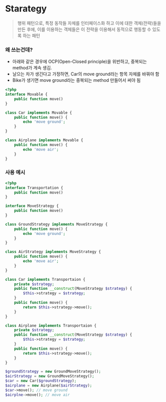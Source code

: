 # Starategy

> 행위 패턴으로, 특정 동작들 자체를 인터페이스화 하고 이에 대한 객체(전략)들을 만든 후에, 이를 이용하는 객체들은 이 전략을 이용해서 동적으로 행동할 수 있도록 하는 패턴

### 왜 쓰는건데?
- 아래와 같은 경우에 OCP(Open-Closed principle)을 위반하고, 중복되는 method가 계속 생김.
- 날으는 차가 생긴다고 가정하면, Car의 move ground라는 항목 자체를 바꿔야 함
- Bike가 생기면 move ground라는 중복되는 method 만들어서 써야 됨
```php
<?php
interface Movable {
	public function move()
}

class Car implements Movable {
	public function move() {
		echo 'move ground';
	}
}

class Airplane implements Movable {
	public function move() {
		echo 'move air';
	}
}
```

### 사용 예시
```php
<?php
interface Transportation {
	public function move()
}

interface MoveStrategy {
	public function move()
}

class GroundStrategy implements MoveStrategy {
	public function move() {
		echo 'move ground';
	}
}

class AirStrategy implements MoveStrategy {
	public function move() {
		echo 'move air';
	}
}

class Car implements Transportaion {
	private $strategy;
	public function __construct(MoveStrategy $strategy) {
		$this->strategy = $strategy;
	}
	public function move() {
		return $this->strategy->move();
	}
}

class Airplane implements Transportaion {
	private $strategy;
	public function __construct(MoveStrategy $strategy) {
		$this->strategy = $strategy;
	}
	public function move() {
		return $this->strategy->move();
	}
}

$groundStrategy = new GroundMoveStrategy();
$airStrategy = new GroundMoveStrategy();
$car = new Car($groundStrategy);
$airplane = new Airplane($airStrategy);
$car->move(); // move ground
$airplne->move(); // move air